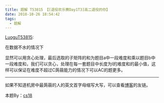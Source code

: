 ```yaml
---
title: 题解 T53815 【[退役欢乐赛Day1T3]高二退役的你】
date: 2018-10-26 18:54:42
tags: 
  - 题解
---
```

[LuoguT53815](https://www.luogu.org/problemnew/show/T53815):

在数据不水的情况下

显然可以用贪心处理，最后选取的子矩阵的和为题目a中一段难度和乘以题目b中一段难度和，我们可以贪心，处理在每一套题目中长度为l的难度和的最小值，这样可以保证在难度不超过C蒟蒻能力的情况下可以AC的题更多。

---

如果不知道机房中最蒟蒻的人的英文首字母缩写大写，可以查看[博客](https://www.zhangkai.xin/)的友链。

本题By：[cs18](https://www.luogu.org/space/show?uid=59934)